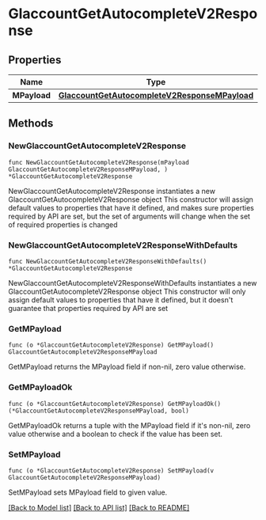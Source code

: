 # GlaccountGetAutocompleteV2Response

## Properties

Name | Type | Description | Notes
------------ | ------------- | ------------- | -------------
**MPayload** | [**GlaccountGetAutocompleteV2ResponseMPayload**](GlaccountGetAutocompleteV2ResponseMPayload.md) |  | 

## Methods

### NewGlaccountGetAutocompleteV2Response

`func NewGlaccountGetAutocompleteV2Response(mPayload GlaccountGetAutocompleteV2ResponseMPayload, ) *GlaccountGetAutocompleteV2Response`

NewGlaccountGetAutocompleteV2Response instantiates a new GlaccountGetAutocompleteV2Response object
This constructor will assign default values to properties that have it defined,
and makes sure properties required by API are set, but the set of arguments
will change when the set of required properties is changed

### NewGlaccountGetAutocompleteV2ResponseWithDefaults

`func NewGlaccountGetAutocompleteV2ResponseWithDefaults() *GlaccountGetAutocompleteV2Response`

NewGlaccountGetAutocompleteV2ResponseWithDefaults instantiates a new GlaccountGetAutocompleteV2Response object
This constructor will only assign default values to properties that have it defined,
but it doesn't guarantee that properties required by API are set

### GetMPayload

`func (o *GlaccountGetAutocompleteV2Response) GetMPayload() GlaccountGetAutocompleteV2ResponseMPayload`

GetMPayload returns the MPayload field if non-nil, zero value otherwise.

### GetMPayloadOk

`func (o *GlaccountGetAutocompleteV2Response) GetMPayloadOk() (*GlaccountGetAutocompleteV2ResponseMPayload, bool)`

GetMPayloadOk returns a tuple with the MPayload field if it's non-nil, zero value otherwise
and a boolean to check if the value has been set.

### SetMPayload

`func (o *GlaccountGetAutocompleteV2Response) SetMPayload(v GlaccountGetAutocompleteV2ResponseMPayload)`

SetMPayload sets MPayload field to given value.



[[Back to Model list]](../README.md#documentation-for-models) [[Back to API list]](../README.md#documentation-for-api-endpoints) [[Back to README]](../README.md)


